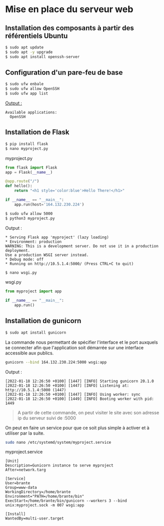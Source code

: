 # Mise en place du serveur web

## Installation des composants à partir des référentiels Ubuntu

```bash
$ sudo apt update
$ sudo apt -y upgrade
$ sudo apt install openssh-server
```

## Configuration d'un pare-feu de base

```bash
$ sudo ufw enbale
$ sudo ufw allow OpenSSH
$ sudo ufw app list
```

<ins> Output : </ins>

```
Available applications:
  OpenSSH
```

## Installation de Flask

```bash
$ pip install flask
$ nano myproject.py
```

myproject.py
```py
from flask import Flask
app = Flask(__name__)

@app.route("/")
def hello():
    return "<h1 style='color:blue'>Hello There!</h1>"

if __name__ == "__main__":
    app.run(host='164.132.230.224')
```

```bash
$ sudo ufw allow 5000
$ python3 myproject.py
```

Output :
```
* Serving Flask app 'myproject' (lazy loading)
* Environment: production
WARNING: This is a development server. Do not use it in a production deployment.
Use a production WSGI server instead.
* Debug mode: off
* Running on http://10.5.1.4:5000/ (Press CTRL+C to quit)
```

```bash
$ nano wsgi.py
```

wsgi.py
```py
from myproject import app

if __name__ == "__main__":
    app.run()
```

## Installation de gunicorn

```bash
$ sudo apt install gunicorn
```

La commande nous permettant de spécifier l'interface et le port auxquels se connecter afin que l'application soit démarrée sur une interface accessible aux publics.

```bash
gunicorn --bind 164.132.230.224:5000 wsgi:app
```

Output :
```
[2022-01-18 12:26:50 +0100] [1447] [INFO] Starting gunicorn 20.1.0
[2022-01-18 12:26:50 +0100] [1447] [INFO] Listening at: http://10.5.1.4:5000 (1447)
[2022-01-18 12:26:50 +0100] [1447] [INFO] Using worker: sync
[2022-01-18 12:26:50 +0100] [1449] [INFO] Booting worker with pid: 1449
```

> A partir de cette commande, on peut visiter le site avec son adresse ip du serveur suivi de :5000

On peut en faire un service pour que ce soit plus simple à activer et à utiliser par la suite.

```bash
sudo nano /etc/systemd/system/myproject.service
```

myproject.service
```
[Unit]
Description=Gunicorn instance to serve myproject
After=network.targ

[Service]
User=brante
Group=www-data
WorkingDirectory=/home/brante
Environment="PATH=/home/brante/bin"
ExecStart=/home/brante/bin/gunicorn --workers 3 --bind unix:myproject.sock -m 007 wsgi:app

[Install]
WantedBy=multi-user.target
```
